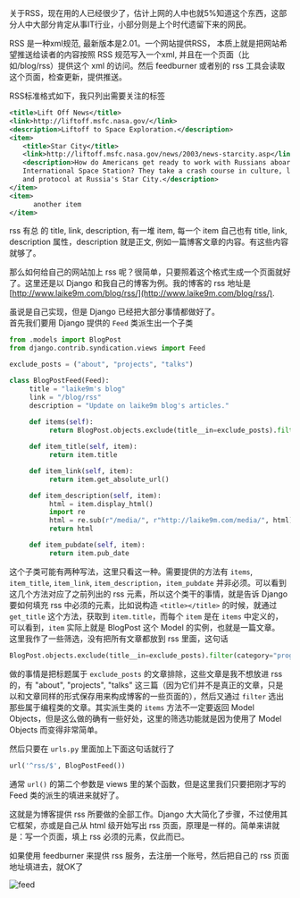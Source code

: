 关于RSS，现在用的人已经很少了，估计上网的人中也就5%知道这个东西，这部分人中大部分肯定从事IT行业，小部分则是上个时代遗留下来的网民。

RSS 是一种xml规范, 最新版本是2.01。一个网站提供RSS， 本质上就是把网站希望推送给读者的内容按照 RSS 规范写入一个xml, 并且在一个页面（比如/blog/rss）提供这个 xml 的访问。然后 feedburner 或者别的 rss 工具会读取这个页面，检查更新，提供推送。

RSS标准格式如下，我只列出需要关注的标签

```xml
<title>Lift Off News</title>
<link>http://liftoff.msfc.nasa.gov/</link>
<description>Liftoff to Space Exploration.</description>
<item>
　　<title>Star City</title>
　　<link>http://liftoff.msfc.nasa.gov/news/2003/news-starcity.asp</link>
　　<description>How do Americans get ready to work with Russians aboard the
　　International Space Station? They take a crash course in culture, language
　　and protocol at Russia's Star City.</description>
</item>
<item>
      another item
</item>
```

rss 有总 的 title, link, description, 有一堆 item, 每一个 item 自己也有 title, link, description 属性，description 就是正文, 例如一篇博客文章的内容。有这些内容就够了。

那么如何给自己的网站加上 rss 呢？很简单，只要照着这个格式生成一个页面就好了。这里还是以 Django 和我自己的博客为例。我的博客的 rss 地址是 [http://www.laike9m.com/blog/rss/](http://www.laike9m.com/blog/rss/).

虽说是自己实现，但是 Django 已经把大部分事情都做好了。  
首先我们要用 Django 提供的 `Feed` 类派生出一个子类

```python
from .models import BlogPost
from django.contrib.syndication.views import Feed

exclude_posts = ("about", "projects", "talks")

class BlogPostFeed(Feed):
     title = "laike9m's blog"
     link = "/blog/rss"
     description = "Update on laike9m blog's articles."
 
     def items(self):
          return BlogPost.objects.exclude(title__in=exclude_posts).filter(category="programming")[:5]

     def item_title(self, item):
          return item.title

     def item_link(self, item):
          return item.get_absolute_url()

     def item_description(self, item):
          html = item.display_html()
          import re
          html = re.sub(r"/media/", r"http://laike9m.com/media/", html)
          return html

     def item_pubdate(self, item):
          return item.pub_date
```

这个子类可能有两种写法，这里只看这一种。需要提供的方法有 `items`, `item_title`, `item_link`, `item_description`，`item_pubdate` 并非必须。可以看到这几个方法对应了之前列出的 rss 元素，所以这个类干的事情，就是告诉 Django 要如何填充 rss 中必须的元素，比如说构造 `<title></title>` 的时候，就通过 `get_title` 这个方法，获取到 `item.title`，而每个 `item` 是在 `items` 中定义的，可以看到，`item` 实际上就是 BlogPost 这个 Model 的实例，也就是一篇文章。  
这里我作了一些筛选，没有把所有文章都放到 rss 里面，这句话

```python
BlogPost.objects.exclude(title__in=exclude_posts).filter(category="programming")[:5]
```

做的事情是把标题属于 `exclude_posts` 的文章排除，这些文章是我不想放进 rss 的，有 "about", "projects", "talks" 这三篇（因为它们并不是真正的文章，只是以和文章同样的形式保存用来构成博客的一些页面的），然后又通过 `filter` 选出那些属于编程类的文章。其实派生类的 `items` 方法不一定要返回 Model Objects，但是这么做的确有一些好处，这里的筛选功能就是因为使用了 Model Objects 而变得非常简单。

然后只要在 `urls.py` 里面加上下面这句话就行了

```python
url('^rss/$', BlogPostFeed())
```

通常 `url()` 的第二个参数是 views 里的某个函数，但是这里我们只要把刚才写的 Feed 类的派生的填进来就好了。

这就是为博客提供 rss 所要做的全部工作。Django 大大简化了步骤，不过使用其它框架，亦或是自己从 html 级开始写出 rss 页面，原理是一样的。简单来讲就是：写一个页面，填上 rss 必须的元素，仅此而已。

如果使用 feedburner 来提供 rss 服务，去注册一个账号，然后把自己的 rss 页面地址填进去，就OK了

![feed](/media/content/BlogPost/images/add_feed.jpg)




